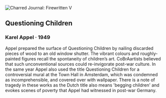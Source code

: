 <div class="artwork-of-the-day">
  <div class="container">
    <div class="img-wrapper">
      <img
        src="https://uploads8.wikiart.org/images/karel-appel/questioning-children-1949.jpg!Large.jpg"
        alt="Charred Journal: Firewritten V" />
    </div>
    <div class="artwork-detail">
      <div class="artwork-origin"> 
        <h2 class="artwork-name">Questioning Children</h2>
        <h3 class="artist">
          Karel Appel
                    ·  1949
        </h3>
      </div>
      <p class="description">
        <span class="artwork-description-text ng-binding" ng-bind-html="viewModel.ArtworkOfTheDay.Description | unsafe">Appel prepared the surface of Questioning Children by nailing discarded pieces of wood to an old window shutter. The vibrant colours and roughly-painted figures recall the spontaneity of children’s art. CoBrAartists believed that such unconventional sources could re-invigorate post-war culture. In the same year Appel also used the title Questioning Children for a controversial mural at the Town Hall in Amsterdam, which was condemned as incomprehensible, and covered over with wallpaper. There is a note of tragedy in these works as the Dutch title also means 'begging children' and evokes scenes of poverty that Appel had witnessed in post-war Germany.</span>
                        <div class="text-shadow-container" ng-show="showShadow" style=""></div>
      </p>
    </div>
  </div>

</div>
